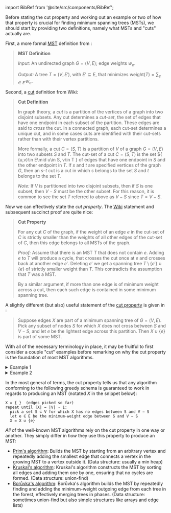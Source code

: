 import BibRef from '@site/src/components/BibRef';

Before stating the cut property and working out an example or two of how that property is crucial for finding minimum spanning trees (MSTs), we should start by providing two definitions, namely what MSTs and "cuts" actually are.

First, a more formal [MST](https://en.wikipedia.org/wiki/Minimum_spanning_tree) definition from <BibRef id='DPV' pages='p. 128'></BibRef>:

> **MST Definition**
>
> *Input:* An undirected graph $G=(V,E)$; edge weights $w_e$.
>
> *Output:* A tree $T = (V, E')$, with $E'\subseteq E$, that minimizes $\displaystyle \text{weight}{(T)} = \sum_{e\in E'} w_e$.

Second, a [cut](https://en.wikipedia.org/wiki/Cut_(graph_theory)) definition from Wiki:

> **Cut Definition**
>
> In graph theory, a *cut* is a partition of the vertices of a graph into two disjoint subsets. Any cut determines a *cut-set*, the set of edges that have one endpoint in each subset of the partition. These edges are said to *cross* the cut. In a connected graph, each cut-set determines a unique cut, and in some cases cuts are identified with their cut-sets rather than with their vertex partitions.
>
> More formally, a cut $C = (S, T)$ is a partition of $V$ of a graph $G = (V, E)$ into two subsets $S$ and $T$. The cut-set of a cut $C = (S, T)$ is the set $\{ (u,v)\in E\mid u\in S, v\in T \} of edges that have one endpoint in $S$ and the other endpoint in $T$. If $s$ and $t$ are specified vertices of the graph $G$, then an $s$–$t$ cut is a cut in which $s$ belongs to the set $S$ and $t$ belongs to the set $T$.
>
> *Note:* If $V$ is partitioned into two disjoint subsets, then if $S$ is one subset, then $V - S$ must be the other subset. For this reason, it is common to see the set $T$ referred to above as $V - S$ since $T = V - S$. 

Now we can effectively state the *cut property*. The [Wiki](https://en.wikipedia.org/wiki/Minimum_spanning_tree#Cut_property) statement and subsequent succinct proof are quite nice:

> **Cut Property**
>
> For any cut $C$ of the graph, if the weight of an edge $e$ in the cut-set of $C$ is strictly smaller than the weights of all other edges of the cut-set of $C$, then this edge belongs to all MSTs of the graph.
>
> *Proof:* Assume that there is an MST $T$ that does not contain $e$. Adding $e$ to $T$ will produce a cycle, that crosses the cut once at $e$ and crosses back at another edge $e'$. Deleting $e'$ we get a spanning tree $T\setminus\{e'\}\cup\{e\}$ of strictly smaller weight than $T$. This contradicts the assumption that $T$ was a MST.
>
> By a similar argument, if more than one edge is of minimum weight across a cut, then each such edge is contained in some minimum spanning tree.

A slightly different (but also) useful statement of the [cut property](https://en.wikipedia.org/wiki/Minimum_spanning_tree#Cut_property) is given in <BibRef id='DPV' pages='p. 130'></BibRef>:

> Suppose edges $X$ are part of a minimum spanning tree of $G = (V, E)$. Pick any subset of nodes $S$ for which $X$ does not cross between $S$ and $V − S$, and let $e$ be the lightest edge across this partition. Then $X\cup\{e\}$ is part of some MST.

With all of the necessary terminology in place, it may be fruitful to first consider a couple "cut" examples before remarking on why the cut property is the foundation of most MST algorithms.

<details>
<summary> Example 1</summary>

Consider the following graph:

<div align='center' className='centeredImageDiv'>
  <img width='325px' src={require('@site/static/img/templates/graphs/f18.png').default} />
</div>

Now consider what happens when we make the following cut:

<div align='center' className='centeredImageDiv'>
  <img width='325px' src={require('@site/static/img/templates/graphs/f19.png').default} />
</div>

We can immediately observe a few consequences:

- **Disjoint subsets:** $V$ has been partitioned into two disjoint subsets: $S = \{A, B, D, E\}$ and $V-S=\{C, F\}$.
- **Cut set:** The *cut set* induced by the cut is the set of edges $\{ (B,C), (E, C), (E, F) \}$. 
- **Cut property:** The *cut property* tells us that the lightest edge $e$ in the cut set must either be in 
  + *all* MSTs if $e$ is strictly less than all other edges in the cut set or
  + *some* MST if $e$ is not strictly less than all other edges in the cut set

For the example graph above, the edges $(B,C), (E, C), (E, F)$ in the cut set have weights $6$, $5$, and $4$, respectively. Since $(E, F)$ weighs strictly less than all other edges in the cut set, then $(E, F)$ must be in all MSTs of the graph (there's just a single MST for the graph in this case).

</details>

<details>
<summary> Example 2</summary>

Consider the following graph:

<div align='center' className='centeredImageDiv'>
  <img width='325px' src={require('@site/static/img/templates/graphs/f20.png').default} />
</div>

Now consider what happens when we make the following cut:

<div align='center' className='centeredImageDiv'>
  <img width='325px' src={require('@site/static/img/templates/graphs/f21.png').default} />
</div>

We can immediately observe a few consequences:

- **Disjoint subsets:** $V$ has been partitioned into two disjoint subsets: $S = \{A, C, B, D\}$ and $V-S=\{E, F\}$.
- **Cut set:** The *cut set* induced by the cut is the set of edges $\{ (C, E), (D, E), (D, F) \}$. 
- **Cut property:** The *cut property* tells us that the lightest edge $e$ in the cut set must either be in 
  + *all* MSTs if $e$ is strictly less than all other edges in the cut set or
  + *some* MST if $e$ is not strictly less than all other edges in the cut set

For the example graph above, the edges $(C, E), (D, E), (D, F)$ in the cut set have weights $3$, $3$, and $4$, respectively. Since $(C, E)$ and $(D, E)$ both weigh the lightest, this means each edge must be in *some* MST. We can see this if we produce the MSTs themselves:

<div align='center' className='centeredImageDiv'>
  <img width='500px' src={require('@site/static/img/templates/graphs/f22.png').default} />
</div>

</details>

In the most general of terms, the cut property tells us that any algorithm conforming to the following greedy schema is guaranteed to work in regards to producing an MST (notated $X$ in the snippet below):

```
X = { }  (edges picked so far)
repeat until |X| = |V| - 1:
  pick a set S ⊂ V for which X has no edges between S and V − S
  let e ∈ E be the minimum-weight edge between S and V − S
  X = X ∪ {e}
```

*All* of the well-known MST algorithms rely on the cut property in one way or another. They simply differ in *how* they use this property to produce an MST:

- [Prim's algorithm](https://en.wikipedia.org/wiki/Prim%27s_algorithm): Builds the MST by starting from an arbitrary vertex and repeatedly adding the smallest edge that connects a vertex in the growing MST to a vertex outside it. (Data structure: usually a min heap)
- [Kruskal's algorithm](https://en.wikipedia.org/wiki/Kruskal%27s_algorithm): Kruskal's algorithm constructs the MST by sorting all edges and adding them one by one, ensuring that no cycles are formed. (Data structure: union-find)
- [Borůvka's algorithm](https://en.wikipedia.org/wiki/Bor%C5%AFvka%27s_algorithm): Borůvka's algorithm builds the MST by repeatedly finding and adding the minimum-weight outgoing edge from each tree in the forest, effectively merging trees in phases. (Data structure: sometimes union-find but also simple structures like arrays and edge lists)
